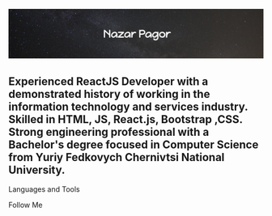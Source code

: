 [![Header](https://github.com/NazarPagor/NazarPAGOR/blob/main/assets/pablo.png)](https://github.com/NazarPagor)


## Experienced ReactJS Developer with a demonstrated history of working in the information technology and services industry. Skilled in HTML, JS, React.js, Bootstrap ,CSS. Strong engineering professional with a Bachelor's degree focused in Computer Science from Yuriy Fedkovych Chernivtsi National University. 

Languages and Tools

Follow Me